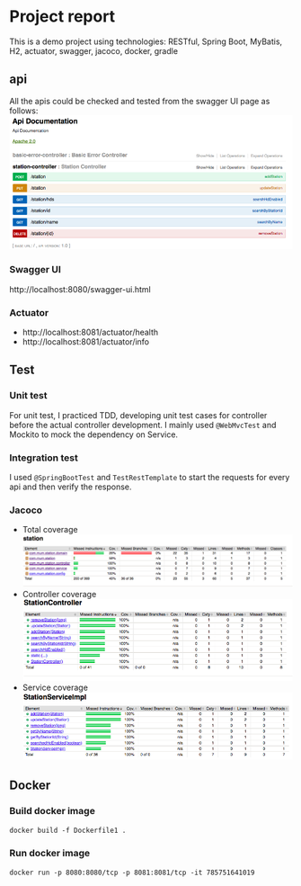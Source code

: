 # Project report
This is a demo project using technologies: RESTful, Spring Boot, MyBatis, H2, actuator, swagger, jacoco, docker, gradle
## api
All the apis could be checked and tested from the swagger UI page as follows:
 ![Total coverage](https://github.com/yuliangjin1985/station/blob/master/pics/apis-swagger.png)
### Swagger UI
http://localhost:8080/swagger-ui.html
### Actuator
 + http://localhost:8081/actuator/health
 + http://localhost:8081/actuator/info
## Test
### Unit test
For unit test, I practiced TDD, developing unit test cases for controller before the actual controller development. I mainly used `@WebMvcTest` and Mockito to mock the dependency on Service.
### Integration test
I used `@SpringBootTest` and `TestRestTemplate` to start the requests for every api and then verify the response.
### Jacoco
 + Total coverage
 ![Total coverage](https://github.com/yuliangjin1985/station/blob/master/pics/total-coverage.png)
 + Controller coverage
 ![Controller coverage](https://github.com/yuliangjin1985/station/blob/master/pics/controller-coverage.png)
 + Service coverage
 ![Service coverage](https://github.com/yuliangjin1985/station/blob/master/pics/service-coverage.png)
## Docker
### Build docker image
    docker build -f Dockerfile1 .
### Run docker image
    docker run -p 8080:8080/tcp -p 8081:8081/tcp -it 785751641019
